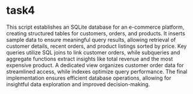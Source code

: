 # task4
This script establishes an SQLite database for an e-commerce platform, creating structured tables for customers, orders, and products. It inserts sample data to ensure meaningful query results, allowing retrieval of customer details, recent orders, and product listings sorted by price. Key queries utilize SQL joins to link customer orders, while subqueries and aggregate functions extract insights like total revenue and the most expensive product. A dedicated view organizes customer order data for streamlined access, while indexes optimize query performance. The final implementation ensures efficient database operations, allowing for insightful data exploration and improved decision-making.

